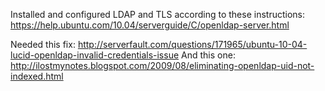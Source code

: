 Installed and configured LDAP and TLS according to these instructions: https://help.ubuntu.com/10.04/serverguide/C/openldap-server.html

Needed this fix: http://serverfault.com/questions/171965/ubuntu-10-04-lucid-openldap-invalid-credentials-issue
And this one: http://ilostmynotes.blogspot.com/2009/08/eliminating-openldap-uid-not-indexed.html
